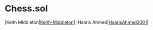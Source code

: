 # Chess.sol
|Keith Middleton|[Keith-Middleton](https://github.com/Keith-Middleton)|
|Haaris Ahmed|[HaarisAhmed2001](https://github.com/HaarisAhmed2001)|